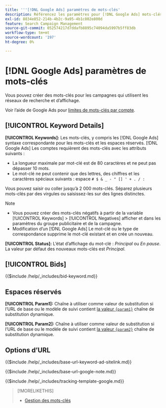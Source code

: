 ```yaml
---
title: '''[!DNL Google Ads] paramètres de mots-clés'
description: Référencez les paramètres pour [!DNL Google Ads] mots-clés.
exl-id: 8834e852-214b-4b2c-9a95-4b1c802e800d
feature: Search Campaign Management
source-git-commit: 052574217d7ddafb8895c74094da5997b5ff83db
workflow-type: tm+mt
source-wordcount: '197'
ht-degree: 0%

---
```


# [!DNL Google Ads] paramètres de mots-clés

Vous pouvez créer des mots-clés pour les campagnes qui utilisent les réseaux de recherche et d’affichage.

Voir l’aide de Google Ads pour [limites de mots-clés par compte](https://support.google.com/google-ads/answer/6372658).

## [!UICONTROL Keyword Details]

**[!UICONTROL Keywords]:** Les mots-clés, y compris les [!DNL Google Ads] syntaxe correspondante pour les mots-clés et les espaces réservés. [!DNL Google Ads] Les comptes requièrent des mots-clés avec les attributs suivants :

* La longueur maximale par mot-clé est de 80 caractères et ne peut pas dépasser 10 mots.
* Le mot-clé ne peut contenir que des lettres, des chiffres et les caractères spéciaux suivants : espace `# $ & _ - " [] ' + . / :`

Vous pouvez saisir ou coller jusqu’à 2 000 mots-clés. Séparez plusieurs mots-clés par des virgules ou saisissez-les sur des lignes distinctes.

>[!NOTE]
>
>* Vous pouvez créer des mots-clés négatifs à partir de la variable [!UICONTROL Keywords] > [!UICONTROL Negatives] afficher et dans les paramètres du groupe publicitaire et de la campagne.
>* Modification d’un [!DNL Google Ads] Le mot-clé ou le type de correspondance supprime le mot-clé existant et en crée un nouveau.

**[!UICONTROL Status]:** L’état d’affichage du mot-clé : *Principal* ou *En pause*. La valeur par défaut des nouveaux mots-clés est *Principal*.

## [!UICONTROL Bids]

<!-- **[!UICONTROL Bid]:** -->

{{$include /help/_includes/bid-keyword.md}}

## Espaces réservés

**[!UICONTROL Param1]:** Chaîne à utiliser comme valeur de substitution si l’URL de base ou le modèle de suivi contient [la valeur `{param1}`](https://support.google.com/google-ads/answer/6305348) chaîne de substitution dynamique.

**[!UICONTROL Param2]:** Chaîne à utiliser comme valeur de substitution si l’URL de base ou le modèle de suivi contient [la valeur `{param2}`](https://support.google.com/google-ads/answer/6305348) chaîne de substitution dynamique.

## Options d’URL

<!-- **[!UICONTROL Base URl]:** -->

{{$include /help/_includes/base-url-keyword-ad-sitelink.md}}

<!-- **[note for Base URL field]:** -->

{{$include /help/_includes/base-url-google-note.md}}

<!-- **[!UICONTROL Tracking Template]:** -->

{{$include /help/_includes/tracking-template-google.md}}

>[!MORELIKETHIS]
>
>* [Gestion des mots-clés](/help/search-social-commerce/campaign-management/campaigns/keyword-manage.md)
